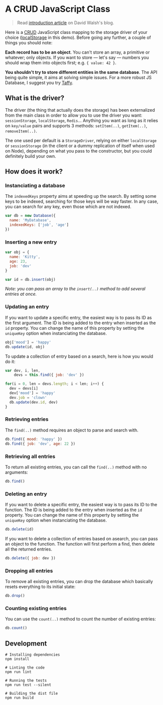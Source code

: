 # A CRUD JavaScript Class

> Read [introduction article](http://davidwalsh.name/crud-javascript-class) on David Walsh's blog.

Here is a [CRUD](http://en.wikipedia.org/wiki/Create,_read,_update_and_delete) JavaScript class mapping to the storage driver of your choice ([localStorage](https://developer.mozilla.org/en-US/docs/Web/Guide/API/DOM/Storage) in this demo). Before going any further, a couple of things you should note:

**Each record has to be an object**. You can't store an array, a primitive or whatever; only objects. If you want to store &mdash; let's say &mdash; numbers you should wrap them into objects first; e.g. `{ value: 42 }`.

**You shouldn't try to store different entities in the same database**. The API being quite simple, it aims at solving simple issues. For a more robust JS Database, I suggest you try [Taffy](http://www.taffydb.com/).

## What is the driver?

The driver (the thing that actually does the storage) has been externalized from the main class in order to allow you to use the driver you want: `sessionStorage`, `localStorage`, `Redis`... Anything you want as long as it relies on `key/value` pairs and supports 3 methods: `setItem(..)`, `getItem(..)`, `removeItem(..)`.

The one used per default is a `StorageDriver`, relying on either `localStorage` or `sessionStorage` (in the client or a dummy replication of itself when used on Node), depending on what you pass to the constructor, but you could definitely build your own.

## How does it work?

### Instanciating a database

The `indexedKeys` property aims at speeding up the search. By setting some keys to be indexed, searching for those keys will be way faster. In any case, you can search for any key, even those which are not indexed.

``` js
var db = new Database({
  name: 'MyDatabase',
  indexedKeys: ['job', 'age']
})
```

### Inserting a new entry

``` js
var obj = {
  name: 'Kitty',
  age: 23,
  job: 'dev'
}

var id = db.insert(obj)
```

*Note: you can pass an array to the `insert(..)` method to add several entries at once.*

### Updating an entry

If you want to update a specific entry, the easiest way is to pass its ID as the first argument. The ID is being added to the entry when inserted as the `id` property. You can change the name of this property by setting the `uniqueKey` option when instanciating the database.

``` js
obj['mood'] = 'happy'
db.update(id, obj)
```

To update a collection of entry based on a search, here is how you would do it:

``` js
var dev, i, len,
    devs = this.find({ job: 'dev' })

for(i = 0, len = devs.length; i < len; i++) {
  dev = devs[i]
  dev['mood'] = 'happy'
  dev.job = 'clown'
  db.update(dev.id, dev)
}
```

### Retrieving entries

The `find(..)` method requires an object to parse and search with.

``` js
db.find({ mood: 'happy' })
db.find({ job: 'dev', age: 22 })
```

### Retrieving all entries

To return all existing entries, you can call the `find(..)` method with no arguments:

``` js
db.find()
```

### Deleting an entry

If you want to delete a specific entry, the easiest way is to pass its ID to the function. The ID is being added to the entry when inserted as the `id` property. You can change the name of this property by setting the `uniqueKey` option when instanciating the database.

``` js
db.delete(id)
```

If you want to delete a collection of entries based on asearch, you can pass an object to the function. The function will first perform a find, then delete all the returned entries.

``` js
db.delete({ job: dev })
```

### Dropping all entries

To remove all existing entries, you can drop the database which basically resets everything to its initial state:

```js
db.drop()
```

### Counting existing entries

You can use the `count(..)` method to count the number of existing entries:

```js
db.count()
```

## Development

```
# Installing dependencies
npm install

# Linting the code
npm run lint

# Running the tests
npm run test --silent

# Building the dist file
npm run build
```
